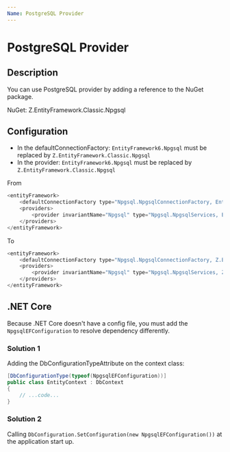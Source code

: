 ```yaml
---
Name: PostgreSQL Provider
---
```


# PostgreSQL Provider

## Description
You can use PostgreSQL provider by adding a reference to the NuGet package.

NuGet: Z.EntityFramework.Classic.Npgsql

## Configuration

- In the defaultConnectionFactory: `EntityFramework6.Npgsql` must be replaced by `Z.EntityFramework.Classic.Npgsql`
- In the provider: `EntityFramework6.Npgsql` must be replaced by `Z.EntityFramework.Classic.Npgsql`

From

```csharp
<entityFramework>
	<defaultConnectionFactory type="Npgsql.NpgsqlConnectionFactory, EntityFramework6.Npgsql" />
	<providers>
		<provider invariantName="Npgsql" type="Npgsql.NpgsqlServices, EntityFramework6.Npgsql" />
	</providers>
</entityFramework>
```

To

```csharp
<entityFramework>
	<defaultConnectionFactory type="Npgsql.NpgsqlConnectionFactory, Z.EntityFramework.Classic.Npgsql" />
	<providers>
		<provider invariantName="Npgsql" type="Npgsql.NpgsqlServices, Z.EntityFramework.Classic.Npgsql" />
	</providers>
</entityFramework>
```

## .NET Core
Because .NET Core doesn't have a config file, you must add the `NpgsqlEFConfiguration` to resolve dependency differently.

### Solution 1
Adding the DbConfigurationTypeAttribute on the context class:

```csharp
[DbConfigurationType(typeof(NpgsqlEFConfiguration))]
public class EntityContext : DbContext
{
	// ...code...
}
```

### Solution 2
Calling `DbConfiguration.SetConfiguration(new NpgsqlEFConfiguration())` at the application start up.

